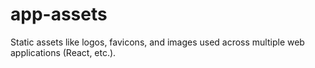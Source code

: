 # app-assets
Static assets like logos, favicons, and images used across multiple web applications (React, etc.).
